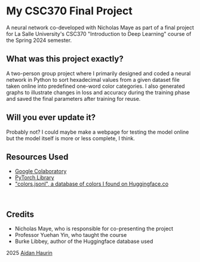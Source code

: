 # My CSC370 Final Project
A neural network co-developed with Nicholas Maye as part of a final project for La Salle University's CSC370 "Introduction to Deep Learning" course of the Spring 2024 semester.
<br>

## What was this project exactly?
A two-person group project where I primarily designed and coded a neural network in Python to sort hexadecimal values from a given dataset file taken online into predefined one-word color categories. I also generated graphs to illustrate changes in loss and accuracy during the training phase and saved the final parameters after training for reuse.
<br>

## Will you ever update it?
Probably not? I could maybe make a webpage for testing the model online but the model itself is more or less complete, I think.
<br>

## Resources Used
- [Google Colaboratory](https://colab.google/)
- [PyTorch Library](https://pytorch.org/)
- ["colors.jsonl", a database of colors I found on Huggingface.co](https://huggingface.co/datasets/burkelibbey/colors/blob/main/colors.jsonl)
<br>

## Credits
- Nicholas Maye, who is responsible for co-presenting the project
- Professor Yuehan Yin, who taught the course
- Burke Libbey, author of the Huggingface database used


2025 [Aidan Haurin](https://github.com/aidanhaurin)
